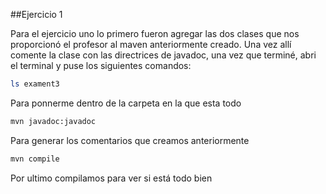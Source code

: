 ##Ejercicio 1

Para el ejercicio uno lo primero fueron agregar las dos clases que nos proporcionó el profesor al maven anteriormente creado. Una vez allí comente la clase con las directrices de javadoc, una vez que terminé, abri el terminal y puse los siguientes comandos:

```bash
ls exament3
```
Para ponnerme dentro de la carpeta en la que esta todo

```bash
mvn javadoc:javadoc
```
Para generar los comentarios que creamos anteriormente

```bash
mvn compile
```
Por ultimo compilamos para ver si está todo bien
